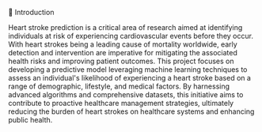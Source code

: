 📢 Introduction

Heart stroke prediction is a critical area of research aimed at identifying individuals at risk of experiencing cardiovascular events before they occur. With heart strokes being a leading cause of mortality worldwide, early detection and intervention are imperative for mitigating the associated health risks and improving patient outcomes. This project focuses on developing a predictive model leveraging machine learning techniques to assess an individual's likelihood of experiencing a heart stroke based on a range of demographic, lifestyle, and medical factors. By harnessing advanced algorithms and comprehensive datasets, this initiative aims to contribute to proactive healthcare management strategies, ultimately reducing the burden of heart strokes on healthcare systems and enhancing public health.


